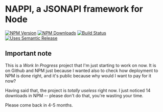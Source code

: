 # NAPPI, a JSONAPI framework for Node

[![NPM Version][npm-image]][package-url]
[![NPM Downloads][downloads-image]][package-url]
[![Build Status][travis-image]][travis-url]
[![Uses Semantic Release][semantic-release-image]][semantic-release-url]

## Important note

This is a _Work In Progress_ project that I'm just starting to work on now.
It is on Github and NPM just because I wanted also to check how deployment to
NPM is done right, and it's public because why would I want to pay for it now?

Having said that, the project is _totally useless_ right now. I just noticed 14
downloads in NPM -- please don't do that, you're wasting your time.

Please come back in 4-5 months.

[package-url]: https://npmjs.org/package/nappi
[npm-image]: https://img.shields.io/npm/v/nappi.svg
[downloads-image]: https://img.shields.io/npm/dm/nappi.svg
[travis-image]: https://travis-ci.org/nappi-node/nappi.svg?branch=master
[travis-url]: https://travis-ci.org/nappi-node/nappi
[semantic-release-url]: https://github.com/semantic-release/semantic-release
[semantic-release-image]: https://img.shields.io/badge/%20%20%F0%9F%93%A6%F0%9F%9A%80-semantic--release-e10079.svg
